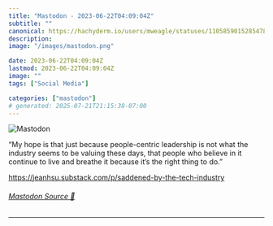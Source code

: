 ```yaml
---
title: "Mastodon - 2023-06-22T04:09:04Z"
subtitle: ""
canonical: https://hachyderm.io/users/mweagle/statuses/110585901528547861
description:
image: "/images/mastodon.png"

date: 2023-06-22T04:09:04Z
lastmod: 2023-06-22T04:09:04Z
image: ""
tags: ["Social Media"]

categories: ["mastodon"]
# generated: 2025-07-21T21:15:38-07:00
---
```

![Mastodon](/images/mastodon.png)

<p>“My hope is that just because people-centric leadership is not what the industry seems to be valuing these days, that people who believe in it continue to live and breathe it because it’s the right thing to do.”</p><p><a href="https://jeanhsu.substack.com/p/saddened-by-the-tech-industry" target="_blank" rel="nofollow noopener noreferrer" translate="no"><span class="invisible">https://</span><span class="ellipsis">jeanhsu.substack.com/p/saddene</span><span class="invisible">d-by-the-tech-industry</span></a></p>


###### [Mastodon Source 🐘](https://hachyderm.io/@mweagle/110585901528547861)

___

